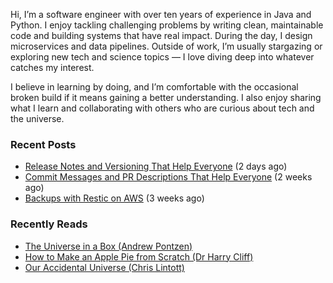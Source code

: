 Hi, I’m a software engineer with over ten years of experience in Java and Python. I enjoy tackling challenging problems by writing clean, maintainable code and building systems that have real impact. During the day, I design microservices and data pipelines. Outside of work, I’m usually stargazing or exploring new tech and science topics — I love diving deep into whatever catches my interest.

I believe in learning by doing, and I’m comfortable with the occasional broken build if it means gaining a better understanding. I also enjoy sharing what I learn and collaborating with others who are curious about tech and the universe.

### Recent Posts

- [Release Notes and Versioning That Help Everyone](https://blog.spudlab.xyz/better-release-notes-and-versioning/) (2 days ago)
- [Commit Messages and PR Descriptions That Help Everyone](https://blog.spudlab.xyz/better-commit-messages-and-prs/) (2 weeks ago)
- [Backups with Restic on AWS](https://blog.spudlab.xyz/restic-backups-on-aws/) (3 weeks ago)

### Recently Reads
- [The Universe in a Box (Andrew Pontzen)](https://amzn.eu/d/4b6D6UB)
- [How to Make an Apple Pie from Scratch (Dr Harry Cliff)](https://amzn.eu/d/0qUkcpK)
- [Our Accidental Universe (Chris Lintott)](https://amzn.eu/d/hyMlwzR)
